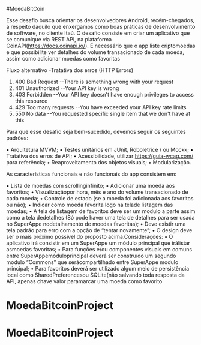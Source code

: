 #MoedaBitCoin

Esse desafio busca orientar os desenvolvedores Android, recém-chegados, a 
respeito daquilo que enxergamos como boas práticas de desenvolvimento de 
software, no cliente Itaú. O desafio consiste em criar um aplicativo que se 
comunique via REST API, na plataforma CoinAPI(https://docs.coinapi.io/).
 É necessário que o app liste criptomoedas e que possibilite ver detalhes do 
volume transacionado de cada moeda, assim como adicionar moedas como favoritas

Fluxo alternativo -Tratativa dos erros (HTTP Errors)

1. 400 Bad Request --There is something wrong with your request
2. 401 Unauthorized --Your API key is wrong
3. 403 Forbidden --Your API key doesn't have enough privileges to access this resource
4. 429 Too many requests --You have exceeded your API key rate limits
5. 550 No data --You requested specific single item that we don't have at this 

Para que esse desafio seja bem-sucedido, devemos seguir os seguintes padrões:

• Arquitetura MVVM;
• Testes unitários em JUnit, Roboletrice / ou Mockk;
• Tratativa dos erros de API;
• Acessibilidade, utilizar https://guia-wcag.com/ para referência;
• Reaproveitamento dos objetos visuais;
• Modularização.

As características funcionais e não funcionais do app consistem em:

• Lista de moedas com scrollinginfinito;
• Adicionar uma moeda aos favoritos;
• Visualizaçãopor hora, mês e ano do volume transacionado de cada moeda;
• Controle de estado (se a moeda foi adicionada aos favoritos ou não);
• Indicar como moeda favorita logo na telade listagem das moedas;
• A tela de listagem de favoritos deve ser um modulo a parte assim 
como a tela dedetalhes (Só pode haver uma tela de detalhes para ser usada 
no SuperAppe nodetalhamento de moedas favoritas);
• Deve existir uma tela padrão para erro com a opção de “tentar novamente”;
• O design deve ser o mais próximo possível do proposto acima.Considerações:
• O aplicativo irá consistir em um SuperAppe um módulo principal que irálistar 
asmoedas favoritas;
• Para funções e/ou componentes visuais em comuns entre SuperAppemóduloprincipal 
deverá ser construído um segundo modulo “Commons” que serácompartilhado entre 
SuperAppe modulo principal;
• Para favoritos deverá ser utilizado algum meio de persistência local como 
SharedPreferencesou SQLite(não salvando toda resposta da API, apenas chave valor 
paramarcar uma moeda como favorito
# MoedaBitcoinProject
# MoedaBitcoinProject

